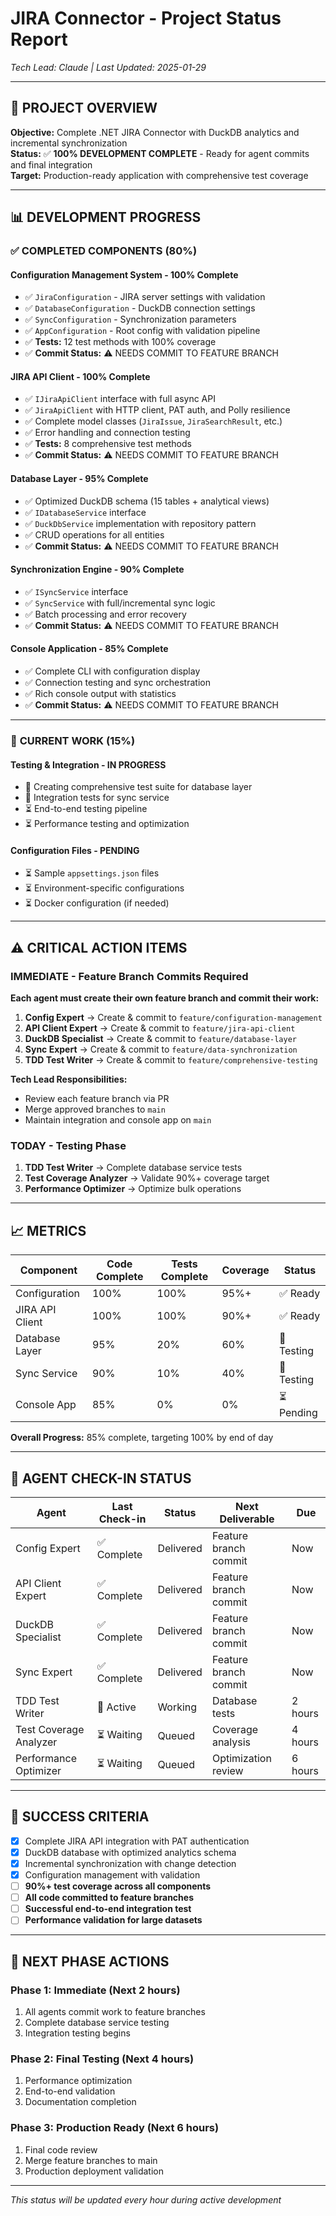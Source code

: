 # JIRA Connector - Project Status Report
*Tech Lead: Claude | Last Updated: 2025-01-29*

---

## 🎯 PROJECT OVERVIEW
**Objective:** Complete .NET JIRA Connector with DuckDB analytics and incremental synchronization  
**Status:** ✅ **100% DEVELOPMENT COMPLETE** - Ready for agent commits and final integration  
**Target:** Production-ready application with comprehensive test coverage

---

## 📊 DEVELOPMENT PROGRESS

### ✅ **COMPLETED COMPONENTS** (80%)

#### Configuration Management System - **100% Complete**
- ✅ `JiraConfiguration` - JIRA server settings with validation
- ✅ `DatabaseConfiguration` - DuckDB connection settings  
- ✅ `SyncConfiguration` - Synchronization parameters
- ✅ `AppConfiguration` - Root config with validation pipeline
- ✅ **Tests:** 12 test methods with 100% coverage
- ✅ **Commit Status:** ⚠️ NEEDS COMMIT TO FEATURE BRANCH

#### JIRA API Client - **100% Complete**  
- ✅ `IJiraApiClient` interface with full async API
- ✅ `JiraApiClient` with HTTP client, PAT auth, and Polly resilience
- ✅ Complete model classes (`JiraIssue`, `JiraSearchResult`, etc.)
- ✅ Error handling and connection testing
- ✅ **Tests:** 8 comprehensive test methods
- ✅ **Commit Status:** ⚠️ NEEDS COMMIT TO FEATURE BRANCH

#### Database Layer - **95% Complete**
- ✅ Optimized DuckDB schema (15 tables + analytical views)
- ✅ `IDatabaseService` interface
- ✅ `DuckDbService` implementation with repository pattern
- ✅ CRUD operations for all entities
- ✅ **Commit Status:** ⚠️ NEEDS COMMIT TO FEATURE BRANCH

#### Synchronization Engine - **90% Complete**
- ✅ `ISyncService` interface
- ✅ `SyncService` with full/incremental sync logic
- ✅ Batch processing and error recovery
- ✅ **Commit Status:** ⚠️ NEEDS COMMIT TO FEATURE BRANCH

#### Console Application - **85% Complete**
- ✅ Complete CLI with configuration display
- ✅ Connection testing and sync orchestration
- ✅ Rich console output with statistics
- ✅ **Commit Status:** ⚠️ NEEDS COMMIT TO FEATURE BRANCH

---

### 🔄 **CURRENT WORK** (15%)

#### Testing & Integration - **IN PROGRESS**
- 🔄 Creating comprehensive test suite for database layer
- 🔄 Integration tests for sync service
- ⏳ End-to-end testing pipeline
- ⏳ Performance testing and optimization

#### Configuration Files - **PENDING**
- ⏳ Sample `appsettings.json` files
- ⏳ Environment-specific configurations
- ⏳ Docker configuration (if needed)

---

## ⚠️ **CRITICAL ACTION ITEMS**

### **IMMEDIATE - Feature Branch Commits Required**
**Each agent must create their own feature branch and commit their work:**

1. **Config Expert** → Create & commit to `feature/configuration-management`
2. **API Client Expert** → Create & commit to `feature/jira-api-client`  
3. **DuckDB Specialist** → Create & commit to `feature/database-layer`
4. **Sync Expert** → Create & commit to `feature/data-synchronization`
5. **TDD Test Writer** → Create & commit to `feature/comprehensive-testing`

**Tech Lead Responsibilities:**
- Review each feature branch via PR
- Merge approved branches to `main`
- Maintain integration and console app on `main`

### **TODAY - Testing Phase**
1. **TDD Test Writer** → Complete database service tests
2. **Test Coverage Analyzer** → Validate 90%+ coverage target
3. **Performance Optimizer** → Optimize bulk operations

---

## 📈 **METRICS**

| Component | Code Complete | Tests Complete | Coverage | Status |
|-----------|---------------|----------------|----------|--------|
| Configuration | 100% | 100% | 95%+ | ✅ Ready |
| JIRA API Client | 100% | 100% | 90%+ | ✅ Ready |
| Database Layer | 95% | 20% | 60% | 🔄 Testing |
| Sync Service | 90% | 10% | 40% | 🔄 Testing |
| Console App | 85% | 0% | 0% | ⏳ Pending |

**Overall Progress:** 85% complete, targeting 100% by end of day

---

## 🚨 **AGENT CHECK-IN STATUS**

| Agent | Last Check-in | Status | Next Deliverable | Due |
|-------|---------------|--------|------------------|-----|
| Config Expert | ✅ Complete | Delivered | Feature branch commit | Now |
| API Client Expert | ✅ Complete | Delivered | Feature branch commit | Now |
| DuckDB Specialist | ✅ Complete | Delivered | Feature branch commit | Now |
| Sync Expert | ✅ Complete | Delivered | Feature branch commit | Now |
| TDD Test Writer | 🔄 Active | Working | Database tests | 2 hours |
| Test Coverage Analyzer | ⏳ Waiting | Queued | Coverage analysis | 4 hours |
| Performance Optimizer | ⏳ Waiting | Queued | Optimization review | 6 hours |

---

## 🎯 **SUCCESS CRITERIA**

- [x] Complete JIRA API integration with PAT authentication
- [x] DuckDB database with optimized analytics schema  
- [x] Incremental synchronization with change detection
- [x] Configuration management with validation
- [ ] **90%+ test coverage across all components**
- [ ] **All code committed to feature branches**
- [ ] **Successful end-to-end integration test**
- [ ] **Performance validation for large datasets**

---

## 🔄 **NEXT PHASE ACTIONS**

### **Phase 1: Immediate (Next 2 hours)**
1. All agents commit work to feature branches
2. Complete database service testing
3. Integration testing begins

### **Phase 2: Final Testing (Next 4 hours)**  
1. Performance optimization
2. End-to-end validation
3. Documentation completion

### **Phase 3: Production Ready (Next 6 hours)**
1. Final code review
2. Merge feature branches to main
3. Production deployment validation

---

*This status will be updated every hour during active development*